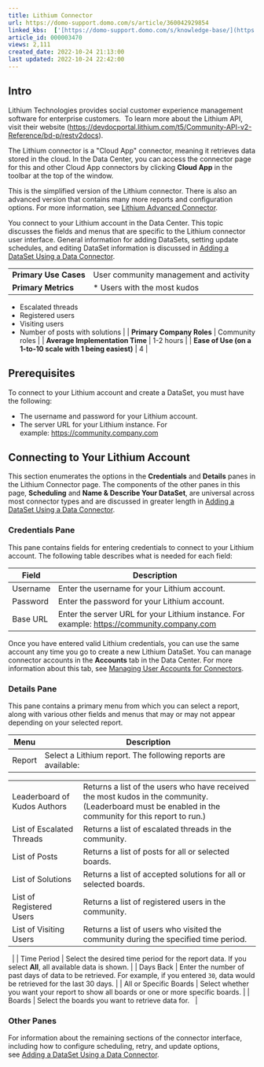 ```yaml
---
title: Lithium Connector
url: https://domo-support.domo.com/s/article/360042929854
linked_kbs:  ['[https://domo-support.domo.com/s/knowledge-base/](https://domo-support.domo.com/s/knowledge-base/)', '[https://domo-support.domo.com/s/](https://domo-support.domo.com/s/)', '[https://domo-support.domo.com/s/topic/0TO5w000000ZammGAC](https://domo-support.domo.com/s/topic/0TO5w000000ZammGAC)', '[https://domo-support.domo.com/s/topic/0TO5w000000ZanLGAS](https://domo-support.domo.com/s/topic/0TO5w000000ZanLGAS)', '[https://domo-support.domo.com/s/topic/0TO5w000000ZaoQGAS](https://domo-support.domo.com/s/topic/0TO5w000000ZaoQGAS)', '[https://domo-support.domo.com/s/article/360042929834](https://domo-support.domo.com/s/article/360042929834)', '[https://domo-support.domo.com/s/article/360042926274](https://domo-support.domo.com/s/article/360042926274)', '[https://domo-support.domo.com/s/article/360042926054](https://domo-support.domo.com/s/article/360042926054)', '[https://domo-support.domo.com/s/article/360042929854](https://domo-support.domo.com/s/article/360042929854)', '[https://domo-support.domo.com/s/topic/0TO5w000000ZaoQGAS/api-connectors](https://domo-support.domo.com/s/topic/0TO5w000000ZaoQGAS/api-connectors)', '[https://domo-support.domo.com/s/article/360043429933](https://domo-support.domo.com/s/article/360043429933)', '[https://domo-support.domo.com/s/article/360043429953](https://domo-support.domo.com/s/article/360043429953)', '[https://domo-support.domo.com/s/article/360042925494](https://domo-support.domo.com/s/article/360042925494)', '[https://domo-support.domo.com/s/article/360043429913](https://domo-support.domo.com/s/article/360043429913)', '[https://domo-support.domo.com/s/article/4408174643607](https://domo-support.domo.com/s/article/4408174643607)', '[https://domo-support.domo.com/s/login/](https://domo-support.domo.com/s/login/)']
article_id: 000003470
views: 2,111
created_date: 2022-10-24 21:13:00
last updated: 2022-10-24 22:42:00
---
```




Intro
-----


Lithium Technologies provides social customer experience management software for enterprise customers.  To learn more about the Lithium API, visit their website (<https://devdocportal.lithium.com/t5/Community-API-v2-Reference/bd-p/restv2docs>).


The Lithium connector is a "Cloud App" connector, meaning it retrieves data stored in the cloud. In the Data Center, you can access the connector page for this and other Cloud App connectors by clicking **Cloud App** in the toolbar at the top of the window.


This is the simplified version of the Lithium connector. There is also an advanced version that contains many more reports and configuration options. For more information, see [Lithium Advanced Connector](/s/article/360042929834 "Lithium Advanced Connector").


You connect to your Lithium account in the Data Center. This topic discusses the fields and menus that are specific to the Lithium connector user interface. General information for adding DataSets, setting update schedules, and editing DataSet information is discussed in [Adding a DataSet Using a Data Connector](/s/article/360042926274 "Adding a DataSet Using a Data Connector").




|  |  |
| --- | --- |
| **Primary Use Cases** | User community management and activity |
| **Primary Metrics** | * Users with the most kudos
* Escalated threads
* Registered users
* Visiting users
* Number of posts with solutions
 |
| **Primary Company Roles** | Community roles |
| **Average Implementation Time** | 1-2 hours |
| **Ease of Use (on a 1-to-10 scale with 1 being easiest)** | 4 |


Prerequisites
-------------


To connect to your Lithium account and create a DataSet, you must have the following:


* The username and password for your Lithium account.
* The server URL for your Lithium instance. For example: <https://community.company.com>


Connecting to Your Lithium Account
----------------------------------


This section enumerates the options in the **Credentials** and **Details** panes in the Lithium Connector page. The components of the other panes in this page, **Scheduling** and **Name & Describe Your DataSet**, are universal across most connector types and are discussed in greater length in [Adding a DataSet Using a Data Connector](/s/article/360042926274 "Adding a DataSet Using a Data Connector").


### Credentials Pane


This pane contains fields for entering credentials to connect to your Lithium account. The following table describes what is needed for each field:




| Field | Description |
| --- | --- |
| Username | Enter the username for your Lithium account. |
| Password | Enter the password for your Lithium account. |
| Base URL | Enter the server URL for your Lithium instance. For example: <https://community.company.com> |


Once you have entered valid Lithium credentials, you can use the same account any time you go to create a new Lithium DataSet. You can manage connector accounts in the **Accounts** tab in the Data Center. For more information about this tab, see [Managing User Accounts for Connectors](/s/article/360042926054 "Managing User Accounts for Connectors").


### Details Pane


This pane contains a primary menu from which you can select a report, along with various other fields and menus that may or may not appear depending on your selected report.




| Menu | Description |
| --- | --- |
| Report | Select a Lithium report. The following reports are available:

|  |  |
| --- | --- |
| Leaderboard of Kudos Authors | Returns a list of the users who have received the most kudos in the community. (Leaderboard must be enabled in the community for this report to run.) |
| List of Escalated Threads | Returns a list of escalated threads in the community. |
| List of Posts | Returns a list of posts for all or selected boards. |
| List of Solutions | Returns a list of accepted solutions for all or selected boards. |
| List of Registered Users | Returns a list of registered users in the community. |
| List of Visiting Users | Returns a list of users who visited the community during the specified time period. |

  |
| Time Period | Select the desired time period for the report data. If you select **All**, all available data is shown. |
| Days Back | Enter the number of past days of data to be retrieved. For example, if you entered `30`, data would be retrieved for the last 30 days. |
| All or Specific Boards | Select whether you want your report to show all boards or one or more specific boards. |
| Boards | Select the boards you want to retrieve data for.
  |


### Other Panes


For information about the remaining sections of the connector interface, including how to configure scheduling, retry, and update options, see [Adding a DataSet Using a Data Connector](/s/article/360042926274).

